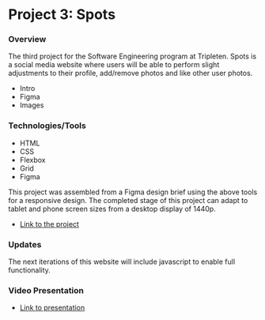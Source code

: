 # Project 3: Spots

### Overview

The third project for the Software Engineering program at Tripleten. Spots is a social media website where users will be able to perform slight adjustments to their profile, add/remove photos and like other user photos.

- Intro
- Figma
- Images

### Technologies/Tools

- HTML
- CSS
- Flexbox
- Grid
- Figma

This project was assembled from a Figma design brief using the above tools for a responsive design. The completed stage of this project can adapt to tablet and phone screen sizes from a desktop display of 1440p.

- [Link to the project](https://daroyaliii.github.io/se_project_spots/)

### Updates

The next iterations of this website will include javascript to enable full functionality.

### Video Presentation

- [Link to presentation](https://drive.google.com/file/d/1aqxsMbLoJ-UUR6cQOFJsDTzDRQX1gn_x/view?usp=drive_link)

